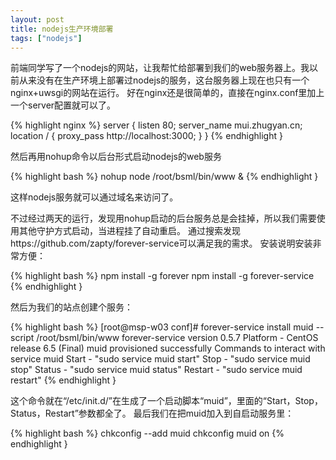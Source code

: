 ```yaml
---
layout: post
title: nodejs生产环境部署
tags: ["nodejs"]
---
```


  前端同学写了一个nodejs的网站，让我帮忙给部署到我们的web服务器上。我以前从来没有在生产环境上部署过nodejs的服务，这台服务器上现在也只有一个nginx+uwsgi的网站在运行。
好在nginx还是很简单的，直接在nginx.conf里加上一个server配置就可以了。

{% highlight nginx %}
server { listen 80; server_name mui.zhugyan.cn; location / { proxy_pass http://localhost:3000; } }
{% endhighlight }

然后再用nohup命令以后台形式启动nodejs的web服务

{% highlight bash %}
nohup node /root/bsml/bin/www &
{% endhighlight }

这样nodejs服务就可以通过域名来访问了。

不过经过两天的运行，发现用nohup启动的后台服务总是会挂掉，所以我们需要使用其他守护方式启动，当进程挂了自动重启。
通过搜索发现https://github.com/zapty/forever-service可以满足我的需求。
安装说明安装非常方便：

{% highlight bash %}
npm install -g forever
npm install -g forever-service
{% endhighlight }

然后为我们的站点创建个服务：

{% highlight bash %}
[root@msp-w03 conf]# 
forever-service install muid --script /root/bsml/bin/www
forever-service version 0.5.7
Platform - CentOS release 6.5 (Final)
muid provisioned successfully
Commands to interact with service muid
Start   - "sudo service muid start"
Stop    - "sudo service muid stop"
Status  - "sudo service muid status"
Restart - "sudo service muid restart"
{% endhighlight }

这个命令就在“/etc/init.d/”在生成了一个启动脚本“muid”，里面的“Start，Stop，Status，Restart”参数都全了。
最后我们在把muid加入到自启动服务里：

{% highlight bash %}
chkconfig --add muid
chkconfig muid on
{% endhighlight }

